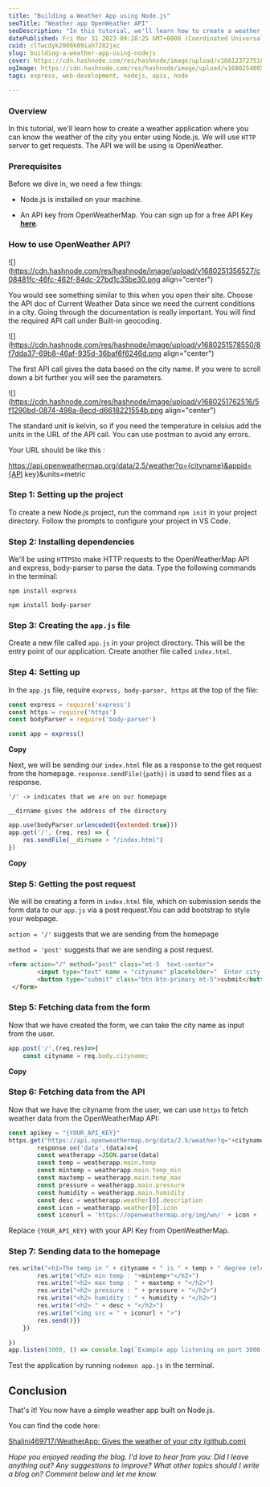 ```yaml
---
title: "Building a Weather App using Node.js"
seoTitle: "Weather app OpenWeather API"
seoDescription: "In this tutorial, we'll learn how to create a weather application where you can know the weather of the city you enter using Node.js. We will use HTTP serve"
datePublished: Fri Mar 31 2023 09:28:25 GMT+0000 (Coordinated Universal Time)
cuid: clfwcdyk2000k09iah7282jxc
slug: building-a-weather-app-using-nodejs
cover: https://cdn.hashnode.com/res/hashnode/image/upload/v1681237275180/b0648c8b-a350-4ae9-a2e0-c4b9cf0ef8be.jpeg
ogImage: https://cdn.hashnode.com/res/hashnode/image/upload/v1680254805180/a249d016-7a9d-4a71-9ea1-a9a293589c1a.jpeg
tags: express, web-development, nodejs, apis, node

---
```


### **Overview**

In this tutorial, we'll learn how to create a weather application where you can know the weather of the city you enter using Node.js. We will use `HTTP` server to get requests. The API we will be using is OpenWeather.

### **Prerequisites**

Before we dive in, we need a few things:

* Node.js is installed on your machine.
    
* An API key from OpenWeatherMap. You can sign up for a free API Key [**here**](https://openweathermap.org/api).
    

### How to use OpenWeather API?

![](https://cdn.hashnode.com/res/hashnode/image/upload/v1680251356527/c08481fc-46fc-462f-84dc-27bd1c35be30.png align="center")

You would see something similar to this when you open their site. Choose the API doc of Current Weather Data since we need the current conditions in a city. Going through the documentation is really important. You will find the required API call under Built-in geocoding.

![](https://cdn.hashnode.com/res/hashnode/image/upload/v1680251578550/8f7dda37-69b8-46af-935d-36baf6f6246d.png align="center")

The first API call gives the data based on the city name. If you were to scroll down a bit further you will see the parameters.

![](https://cdn.hashnode.com/res/hashnode/image/upload/v1680251762516/5f1290bd-0874-498a-8ecd-d6618221554b.png align="center")

The standard unit is kelvin, so if you need the temperature in celsius add the units in the URL of the API call. You can use postman to avoid any errors.

Your URL should be like this :

https://api.openweathermap.org/data/2.5/weather?q={cityname}&appid={API key}&units=metric

### **Step 1: Setting up the project**

To create a new Node.js project, run the command `npm init` in your project directory. Follow the prompts to configure your project in VS Code.

### **Step 2: Installing dependencies**

We'll be using `HTTPS`to make HTTP requests to the OpenWeatherMap API and express, body-parser to parse the data. Type the following commands in the terminal:

`npm install express`

`npm install body-parser`

### **Step 3: Creating the** `app.js` file

Create a new file called `app.js` in your project directory. This will be the entry point of our application. Create another file called `index.html`.

### **Step 4: Setting up**

In the `app.js` file, require `express, body-parser, https` at the top of the file:

```javascript
const express = require('express')
const https = require('https')
const bodyParser = require('body-parser')

const app = express()
```

**Copy**

Next, we will be sending our `index.html` file as a response to the get request from the homepage. `response.sendFile({path})` is used to send files as a response.

`'/' -> indicates that we are on our homepage`

`__dirname gives the address of the directory`

```javascript
app.use(bodyParser.urlencoded({extended:true}))
app.get('/', (req, res) => {
    res.sendFile(__dirname + "/index.html")
})
```

**Copy**

### **Step 5: Getting the post request**

We will be creating a form in `index.html` file, which on submission sends the form data to our `app.js` via a post request.You can add bootstrap to style your webpage.

`action = '/'` suggests that we are sending from the homepage

`method = 'post'` suggests that we are sending a post request.

```html
<form action="/" method="post" class="mt-5  text-center">
        <input type="text" name = "cityname" placeholder="  Enter city name" class="mt-5 input-group bg-dark-subtle p-1 rounded-2" >
        <button type="submit" class="btn btn-primary mt-5">submit</button>
 </form>
```

### **Step 5: Fetching data from the form**

Now that we have created the form, we can take the city name as input from the user.

```javascript
app.post('/',(req,res)=>{
    const cityname = req.body.cityname;
```

**Copy**

### **Step 6: Fetching data from the API**

Now that we have the cityname from the user, we can use `https` to fetch weather data from the OpenWeatherMap API:

```javascript
const apikey = "{YOUR_API_KEY}"
https.get("https://api.openweathermap.org/data/2.5/weather?q="+cityname+"&appid="+apikey+"&units=metric",(response) =>{
        response.on('data',(data)=>{
        const weatherapp =JSON.parse(data)
        const temp = weatherapp.main.temp
        const mintemp = weatherapp.main.temp_min
        const maxtemp = weatherapp.main.temp_max
        const pressure = weatherapp.main.pressure
        const humidity = weatherapp.main.humidity
        const desc = weatherapp.weather[0].description
        const icon = weatherapp.weather[0].icon
        const iconurl = 'https://openweathermap.org/img/wn/' + icon + '@2x.png';
```

Replace `{YOUR_API_KEY}` with your API Key from OpenWeatherMap.

### **Step 7: Sending data to the homepage**

```javascript
res.write("<h1>The temp in " + cityname + " is " + temp + " degree celcius</h1>")
        res.write("<h2> min temp : "+mintemp+"</h2>")
        res.write("<h2> max temp : " + maxtemp + "</h2>")
        res.write("<h2> pressure : " + pressure + "</h2>")
        res.write("<h2> humidity : " + humidity + "</h2>")
        res.write("<h2> " + desc + "</h2>")
        res.write("<img src = " + iconurl + ">")
        res.send()})
    })

})
app.listen(3000, () => console.log(`Example app listening on port 3000!`))
```

Test the application by running `nodemon app.js` in the terminal.

## Conclusion

That's it! You now have a simple weather app built on Node.js.

You can find the code here:

[Shalini469717/WeatherApp: Gives the weather of your city (](https://github.com/Shalini469717/WeatherApp)[github.com](http://github.com)[)](https://github.com/Shalini469717/WeatherApp)

*Hope you enjoyed reading the blog. I'd love to hear from you: Did I leave anything out? Any suggestions to improve? What other topics should I write a blog on? Comment below and let me know.*